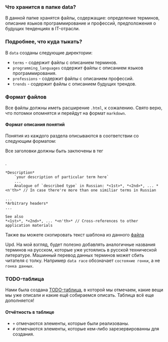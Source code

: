 ### Что хранится в папке data?
В данной папке хранятся файлы, содержащие: определение терминов, описание языков программирование и профессий, предположения о будущих тенденциях в IT-отрасли.

### Подробнее, что куда тыкать?
В `data` созданы следующие директории:

- `terms` - содержит файлы с описанием терминов.
- `programming_languages` содержит файлы с описанием языков программирования.
- `professions` - содержит файлы с описанием профессий.
- `trends` - содержит файлы с описанием будущих трендов.


### Формат файлов
Все файлы должны иметь расширение `.html`, к сожалению. Свято верю, что потомки опомнятся и перейдут на формат `markdown`.

#### Формат описания понятий

Понятия из каждого раздела описываются в соответствии со следующим форматом:

Все заголовки должны быть заключены в тег <h3></h3>.
```
*Description*
    `your description of particular term here`
    ...
    Analogue of `described type` in Russian: *<1st>*, *<2nd>*, ... *<n'th>* // In case there're more than one similiar terms in Russian

...
*Arbitrary headers*
...

See also 
*<1st>*, *<2nd>*, ... *<n'th>* // Cross-references to other application materials
```

Также вы можете скопировать текст шаблона из данного [файла](template.html)

Upd. На мой взгляд, будет полезно добавлять аналогичные названия терминов на русском, которые уже устоялись в русской технической литературе.
Машинный перевод данных терминов может сбить читателя с толку. Например `data race` обозначает `состояние гонки`, а не `гонка данных`.

### TODO-таблица

Нами была создана [TODO-таблица](https://docs.google.com/spreadsheets/d/14_3-DDZsczMhaSFRzaL8bGDGboNCUSXn4FNdcgW2EWQ/edit#gid=0), в которой мы отмечаем, какие вещи мы уже описали и какие ещё собираемся описать. Таблица всё еще дополняется!

#### Отчётность в таблице
- `+` отмечаются элементы, которые были реализованы.
- `#` отмечаются элементы, которые кем-либо зарезервированны для создания.